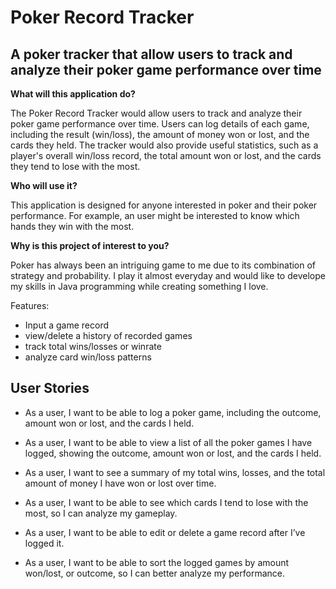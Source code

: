 # Poker Record Tracker
## A poker tracker that allow users to track and analyze their poker game performance over time

**What will this application do?**

The Poker Record Tracker would allow users to track and analyze their poker game performance over time. Users can log details of each game, including the result (win/loss), the amount of money won or lost, and the cards they held. The tracker would also provide useful statistics, such as a player's overall win/loss record, the total amount won or lost, and the cards they tend to lose with the most.

**Who will use it?**

This application is designed for anyone interested in poker and their poker performance. For example, an user might be interested to know which hands they win with the most.

**Why is this project of interest to you?**

Poker has always been an intriguing game to me due to its combination of strategy and probability. I play it almost everyday and would like to develope my skills in Java programming while creating something I love.


Features:
- Input a game record
- view/delete a history of recorded games
- track total wins/losses or winrate
- analyze card win/loss patterns

## User Stories

- As a user, I want to be able to log a poker game, including the outcome, amount won or lost, and the cards I held.

- As a user, I want to be able to view a list of all the poker games I have logged, showing the outcome, amount won or lost, and the cards I held.

- As a user, I want to see a summary of my total wins, losses, and the total amount of money I have won or lost over time.

- As a user, I want to be able to see which cards I tend to lose with the most, so I can analyze my gameplay.

- As a user, I want to be able to edit or delete a game record after I’ve logged it.

- As a user, I want to be able to sort the logged games by amount won/lost, or outcome, so I can better analyze my performance.
